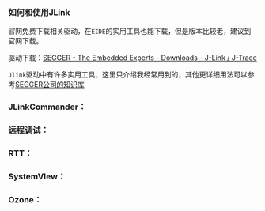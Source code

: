 ### 如何和使用JLink

官网免费下载相关驱动，在`EIDE`的实用工具也能下载，但是版本比较老，建议到官网下载。

驱动下载：[SEGGER - The Embedded Experts - Downloads - J-Link / J-Trace](https://www.segger.com/downloads/jlink/)

`Jlink`驱动中有许多实用工具，这里只介绍我经常用到的，其他更详细用法可以参考[SEGGER公司的知识库](https://kb.segger.com/Debug_Probes_-_J-Link_%26_J-Trace#J-Link_software)

### JLinkCommander：

### 远程调试：

### RTT：

### SystemVIew：

### Ozone：

